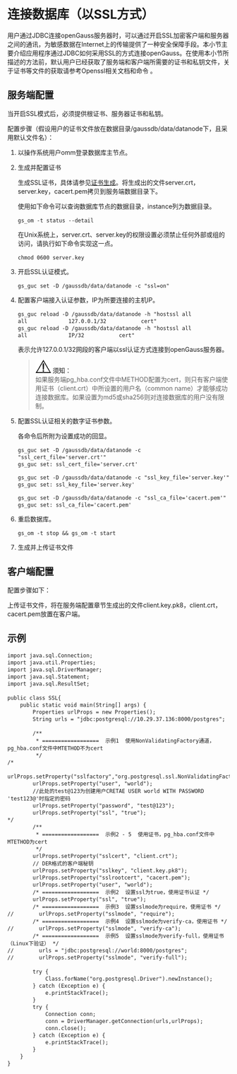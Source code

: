 # 连接数据库（以SSL方式）<a name="ZH-CN_TOPIC_0244720263"></a>

用户通过JDBC连接openGauss服务器时，可以通过开启SSL加密客户端和服务器之间的通讯，为敏感数据在Internet上的传输提供了一种安全保障手段。本小节主要介绍应用程序通过JDBC如何采用SSL的方式连接openGauss。在使用本小节所描述的方法前，默认用户已经获取了服务端和客户端所需要的证书和私钥文件，关于证书等文件的获取请参考Openssl相关文档和命令 。

## 服务端配置<a name="zh-cn_topic_0237120382_zh-cn_topic_0213179127_zh-cn_topic_0189251215_zh-cn_topic_0059777633_s513e457bfaa24ce4b1a20a1f2322f9ae"></a>

当开启SSL模式后，必须提供根证书、服务器证书和私钥。

配置步骤（假设用户的证书文件放在数据目录/gaussdb/data/datanode下，且采用默认文件名）：

1.  以操作系统用户omm登录数据库主节点。
2.  生成并配置证书

    生成SSL证书，具体请参见[证书生成](证书生成.md)。将生成出的文件server.crt，server.key，cacert.pem拷贝到服务端数据目录下。

    使用如下命令可以查询数据库节点的数据目录，instance列为数据目录。

    ```
    gs_om -t status --detail
    ```

    在Unix系统上，server.crt、server.key的权限设置必须禁止任何外部或组的访问，请执行如下命令实现这一点。

    ```
    chmod 0600 server.key
    ```

3.  开启SSL认证模式。

    ```
    gs_guc set -D /gaussdb/data/datanode -c "ssl=on"
    ```

4.  配置客户端接入认证参数，IP为所要连接的主机IP。

    ```
    gs_guc reload -D /gaussdb/data/datanode -h "hostssl all             all             127.0.0.1/32           cert"
    gs_guc reload -D /gaussdb/data/datanode -h "hostssl all             all             IP/32           cert"
    ```

    表示允许127.0.0.1/32网段的客户端以ssl认证方式连接到openGauss服务器。

    >![](public_sys-resources/icon-notice.gif) **须知：**   
    >如果服务端pg\_hba.conf文件中METHOD配置为cert，则只有客户端使用证书（client.crt）中所设置的用户名（common name）才能够成功连接数据库。如果设置为md5或sha256则对连接数据库的用户没有限制。  

5.  配置SSL认证相关的数字证书参数。

    各命令后所附为设置成功的回显。

    ```
    gs_guc set -D /gaussdb/data/datanode -c "ssl_cert_file='server.crt'"
    gs_guc set: ssl_cert_file='server.crt'
    ```

    ```
    gs_guc set -D /gaussdb/data/datanode -c "ssl_key_file='server.key'"
    gs_guc set: ssl_key_file='server.key'
    ```

    ```
    gs_guc set -D /gaussdb/data/datanode -c "ssl_ca_file='cacert.pem'"
    gs_guc set: ssl_ca_file='cacert.pem'
    ```

6.  重启数据库。

    ```
    gs_om -t stop && gs_om -t start
    ```

7.  生成并上传证书文件

## 客户端配置<a name="zh-cn_topic_0237120382_zh-cn_topic_0213179127_zh-cn_topic_0189251215_zh-cn_topic_0059777633_s29b328f4eb634c5b903c430d663d038b"></a>

配置步骤如下：

上传证书文件，将在服务端配置章节生成出的文件client.key.pk8，client.crt，cacert.pem放置在客户端。

## 示例<a name="zh-cn_topic_0237120382_zh-cn_topic_0213179127_zh-cn_topic_0189251215_sac62520495454e38a58fb1c067bd8adc"></a>

```
import java.sql.Connection;
import java.util.Properties;
import java.sql.DriverManager;
import java.sql.Statement;
import java.sql.ResultSet;

public class SSL{
    public static void main(String[] args) {
        Properties urlProps = new Properties();
        String urls = "jdbc:postgresql://10.29.37.136:8000/postgres";

        /**
         * ==================  示例1  使用NonValidatingFactory通道，pg_hba.conf文件中MTETHOD不为cert
         */
/* 
        urlProps.setProperty("sslfactory","org.postgresql.ssl.NonValidatingFactory");
        urlProps.setProperty("user", "world");
        //此处的test@123为创建用户CRETAE USER world WITH PASSWORD 'test123@'时指定的密码
        urlProps.setProperty("password", "test@123");
        urlProps.setProperty("ssl", "true");
*/
        /**
         * ==================  示例2 - 5  使用证书，pg_hba.conf文件中MTETHOD为cert
         */
        urlProps.setProperty("sslcert", "client.crt");
        // DER格式的客户端秘钥
        urlProps.setProperty("sslkey", "client.key.pk8");
        urlProps.setProperty("sslrootcert", "cacert.pem");
        urlProps.setProperty("user", "world");
        /* ==================  示例2  设置ssl为true，使用证书认证 */
        urlProps.setProperty("ssl", "true");
        /* ==================  示例3  设置sslmode为require，使用证书 */
//        urlProps.setProperty("sslmode", "require");
        /* ==================  示例4  设置sslmode为verify-ca，使用证书 */
//        urlProps.setProperty("sslmode", "verify-ca");
        /* ==================  示例5  设置sslmode为verify-full，使用证书（Linux下验证） */
//        urls = "jdbc:postgresql://world:8000/postgres";
//        urlProps.setProperty("sslmode", "verify-full");

        try {
            Class.forName("org.postgresql.Driver").newInstance();
        } catch (Exception e) {
            e.printStackTrace();
        }
        try {
            Connection conn;
            conn = DriverManager.getConnection(urls,urlProps);
            conn.close();
        } catch (Exception e) {
            e.printStackTrace();
        }
    }
}
```

